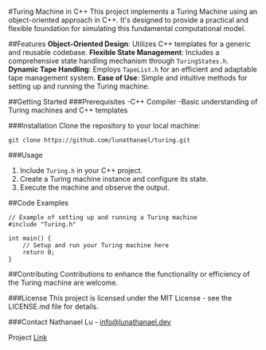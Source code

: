 #Turing Machine in C++
This project implements a Turing Machine using an object-oriented approach in C++. It's designed to provide a practical and flexible foundation for simulating this fundamental computational model.

##Features
**Object-Oriented Design**: Utilizes C++ templates for a generic and reusable codebase.
**Flexible State Management**: Includes a comprehensive state handling mechanism through `TuringStates.h`.
**Dynamic Tape Handling**: Employs `TapeList.h` for an efficient and adaptable tape management system.
**Ease of Use**: Simple and intuitive methods for setting up and running the Turing machine.

##Getting Started
###Prerequisites
  -C++ Compiler
  -Basic understanding of Turing machines and C++ templates

###Installation
Clone the repository to your local machine:

```
git clone https://github.com/lunathanael/turing.git
```

###Usage
  1. Include `Turing.h` in your C++ project.
  2. Create a Turing machine instance and configure its state.
  3. Execute the machine and observe the output.


##Code Examples
```
// Example of setting up and running a Turing machine
#include "Turing.h"

int main() {
    // Setup and run your Turing machine here
    return 0;
}
```
##Contributing
Contributions to enhance the functionality or efficiency of the Turing machine are welcome.

###License
This project is licensed under the MIT License - see the LICENSE.md file for details.

###Contact
Nathanael Lu - info@lunathanael.dev

Project [Link](https://github.com/lunathanael/turing)
